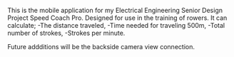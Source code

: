 This is the mobile application for my Electrical Engineering Senior Design Project Speed Coach Pro. Designed for use in the training of rowers. It can calculate;
-The distance traveled,
-Time needed for traveling 500m,
-Total number of strokes,
-Strokes per minute.

Future addditions will be the backside camera view connection.
